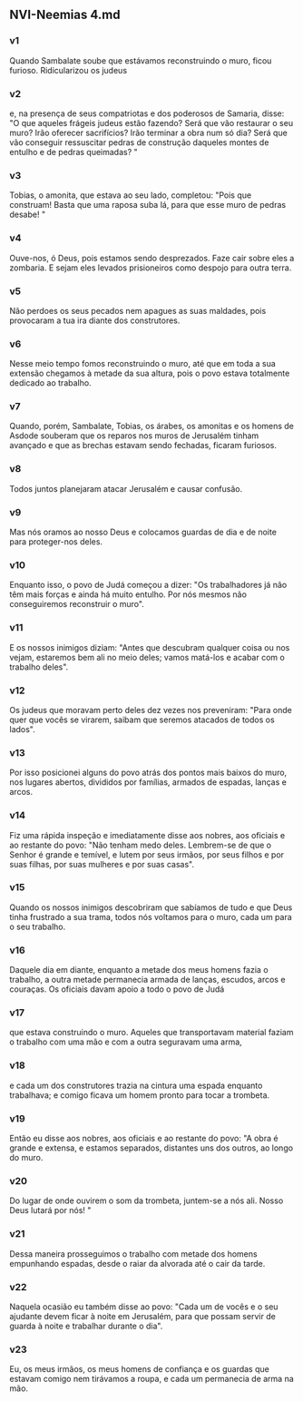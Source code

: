 ## NVI-Neemias 4.md
### v1
 Quando Sambalate soube que estávamos reconstruindo o muro, ficou furioso. Ridicularizou os judeus
### v2
 e, na presença de seus compatriotas e dos poderosos de Samaria, disse: "O que aqueles frágeis judeus estão fazendo? Será que vão restaurar o seu muro? Irão oferecer sacrifícios? Irão terminar a obra num só dia? Será que vão conseguir ressuscitar pedras de construção daqueles montes de entulho e de pedras queimadas? "
### v3
 Tobias, o amonita, que estava ao seu lado, completou: "Pois que construam! Basta que uma raposa suba lá, para que esse muro de pedras desabe! "
### v4
 Ouve-nos, ó Deus, pois estamos sendo desprezados. Faze cair sobre eles a zombaria. E sejam eles levados prisioneiros como despojo para outra terra.
### v5
 Não perdoes os seus pecados nem apagues as suas maldades, pois provocaram a tua ira diante dos construtores.
### v6
 Nesse meio tempo fomos reconstruindo o muro, até que em toda a sua extensão chegamos à metade da sua altura, pois o povo estava totalmente dedicado ao trabalho.
### v7
 Quando, porém, Sambalate, Tobias, os árabes, os amonitas e os homens de Asdode souberam que os reparos nos muros de Jerusalém tinham avançado e que as brechas estavam sendo fechadas, ficaram furiosos.
### v8
 Todos juntos planejaram atacar Jerusalém e causar confusão.
### v9
 Mas nós oramos ao nosso Deus e colocamos guardas de dia e de noite para proteger-nos deles.
### v10
 Enquanto isso, o povo de Judá começou a dizer: "Os trabalhadores já não têm mais forças e ainda há muito entulho. Por nós mesmos não conseguiremos reconstruir o muro".
### v11
 E os nossos inimigos diziam: "Antes que descubram qualquer coisa ou nos vejam, estaremos bem ali no meio deles; vamos matá-los e acabar com o trabalho deles".
### v12
 Os judeus que moravam perto deles dez vezes nos preveniram: "Para onde quer que vocês se virarem, saibam que seremos atacados de todos os lados".
### v13
 Por isso posicionei alguns do povo atrás dos pontos mais baixos do muro, nos lugares abertos, divididos por famílias, armados de espadas, lanças e arcos.
### v14
 Fiz uma rápida inspeção e imediatamente disse aos nobres, aos oficiais e ao restante do povo: "Não tenham medo deles. Lembrem-se de que o Senhor é grande e temível, e lutem por seus irmãos, por seus filhos e por suas filhas, por suas mulheres e por suas casas".
### v15
 Quando os nossos inimigos descobriram que sabíamos de tudo e que Deus tinha frustrado a sua trama, todos nós voltamos para o muro, cada um para o seu trabalho.
### v16
 Daquele dia em diante, enquanto a metade dos meus homens fazia o trabalho, a outra metade permanecia armada de lanças, escudos, arcos e couraças. Os oficiais davam apoio a todo o povo de Judá
### v17
 que estava construindo o muro. Aqueles que transportavam material faziam o trabalho com uma mão e com a outra seguravam uma arma,
### v18
 e cada um dos construtores trazia na cintura uma espada enquanto trabalhava; e comigo ficava um homem pronto para tocar a trombeta.
### v19
 Então eu disse aos nobres, aos oficiais e ao restante do povo: "A obra é grande e extensa, e estamos separados, distantes uns dos outros, ao longo do muro.
### v20
 Do lugar de onde ouvirem o som da trombeta, juntem-se a nós ali. Nosso Deus lutará por nós! "
### v21
 Dessa maneira prosseguimos o trabalho com metade dos homens empunhando espadas, desde o raiar da alvorada até o cair da tarde.
### v22
 Naquela ocasião eu também disse ao povo: "Cada um de vocês e o seu ajudante devem ficar à noite em Jerusalém, para que possam servir de guarda à noite e trabalhar durante o dia".
### v23
 Eu, os meus irmãos, os meus homens de confiança e os guardas que estavam comigo nem tirávamos a roupa, e cada um permanecia de arma na mão.
